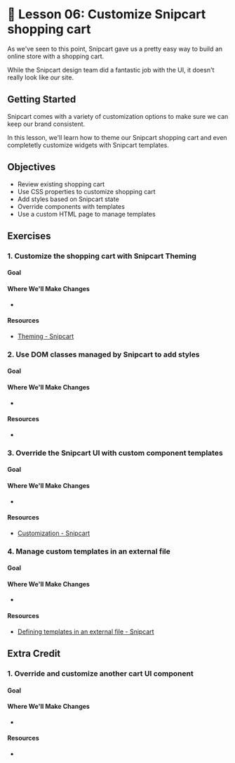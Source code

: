 # 📓 Lesson 06: Customize Snipcart shopping cart

As we've seen to this point, Snipcart gave us a pretty easy way to build an online store with a shopping cart.

While the Snipcart design team did a fantastic job with the UI, it doesn't really look like _our_ site.

## Getting Started

Snipcart comes with a variety of customization options to make sure we can keep our brand consistent.

In this lesson, we'll learn how to theme our Snipcart shopping cart and even completetly customize widgets with Snipcart templates.

## Objectives
* Review existing shopping cart
* Use CSS properties to customize shopping cart
* Add styles based on Snipcart state
* Override components with templates
* Use a custom HTML page to manage templates

## Exercises

### 1. Customize the shopping cart with Snipcart Theming



#### Goal



#### Where We'll Make Changes
* 

#### Resources
* [Theming - Snipcart](https://docs.snipcart.com/v3/setup/theming)

### 2. Use DOM classes managed by Snipcart to add styles



#### Goal



#### Where We'll Make Changes
* 

#### Resources
* 

### 3. Override the Snipcart UI with custom component templates 



#### Goal



#### Where We'll Make Changes
* 

#### Resources
* [Customization - Snipcart](https://docs.snipcart.com/v3/setup/customization)

### 4. Manage custom templates in an external file



#### Goal



#### Where We'll Make Changes
* 

#### Resources
* [Defining templates in an external file - Snipcart](https://docs.snipcart.com/v3/setup/customization#defining-templates-in-an-external-file)


## Extra Credit

### 1. Override and customize another cart UI component



#### Goal



#### Where We'll Make Changes
* 

#### Resources
* 
